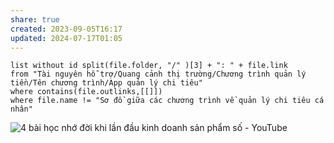 ```yaml
---
share: true
created: 2023-09-05T16:17
updated: 2024-07-17T01:05
---
```

```dataview
list without id split(file.folder, "/" )[3] + ": " + file.link
from "Tài nguyên hỗ trợ/Quang cảnh thị trường/Chương trình quản lý tiền/Tên chương trình/App quản lý chi tiêu" 
where contains(file.outlinks,[[]])
where file.name != "Sơ đồ giữa các chương trình về quản lý chi tiêu cá nhân" 
```

![4 bài học nhớ đời khi lần đầu kinh doanh sản phẩm số - YouTube](https://www.youtube.com/watch?v=hta693y_BaY)